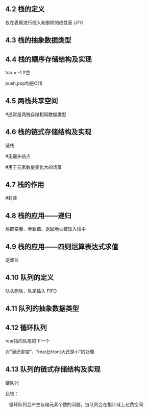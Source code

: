 ## 4.2 栈的定义

仅在表尾进行插入和删除的线性表 LIFO

## 4.3 栈的抽象数据类型

## 4.4 栈的顺序存储结构及实现

top = -1 #空

push,pop均是O(1)

## 4.5 两栈共享空间

#通常是两栈存储相同数据类型

## 4.6 栈的链式存储结构及实现

链栈

#无需头结点

#用于元素数量变化大的场景

## 4.7 栈的作用

#封装

## 4.8 栈的应用——递归

局部变量、参数值、返回地址被压入栈中

## 4.9 栈的应用——四则运算表达式求值

逆波兰

## 4.10 队列的定义

队头删除，队尾插入 FIFO

## 4.11 队列的抽象数据类型

## 4.12 循环队列

rear指向队尾的下一个

对“满还是空”、“rear比front大还是小”的处理

## 4.13 队列的链式存储结构及实现

链队列

比较：

   循环队列会产生存储元素个数的问题，链队列会在指针域上花费空间